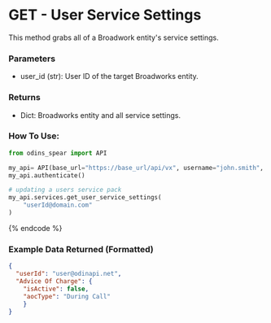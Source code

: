 # GET - User Service Settings

This method grabs all of a Broadwork entity's service settings.

### Parameters&#x20;

* user\_id (str): User ID of the target Broadworks entity.

### Returns

* Dict: Broadworks entity and all service settings.

### How To Use:

```python
from odins_spear import API

my_api= API(base_url="https://base_url/api/vx", username="john.smith", password="ODIN_INSTANCE_1")
my_api.authenticate()

# updating a users service pack
my_api.services.get_user_service_settings(
    "userId@domain.com"
)
```
{% endcode %}

### Example Data Returned (Formatted)
```json
{
  "userId": "user@odinapi.net",
  "Advice Of Charge": {
    "isActive": false,
    "aocType": "During Call"
    }
}
```
```